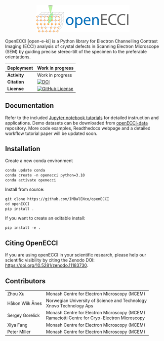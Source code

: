 <div align="center">
  <a href="https://github.com/IMBalENce/openECCI">
    <img width="60%" src="./images/logo/banner.png">
  </a>
</div>
<br>
OpenECCI [open-e-ki] is a Python library for Electron Channelling Contrast Imaging (ECCI) analysis of crystal defects in Scanning Electron Microscope (SEM) by guiding precise stereo-tilt of the specimen to the preferable orientations. 

| Deployment    | Work in progress | 
| :- | :- |
| **Activity**      | Work in progress |
| **Citation**      | [![DOI](https://zenodo.org/badge/799454158.svg)](https://zenodo.org/doi/10.5281/zenodo.11183729) |
| **License**       | [![GitHub License](https://img.shields.io/github/license/IMBalENce/openECCI)](https://opensource.org/licenses/GPL-3.0) |

## Documentation

Refer to the included [Jupyter notebook tutorials](https://github.com/IMBalENce/openECCI/tree/main/tutorials) for detailed instruction and applications. Demo datasets can be downloaded from [openECCI-data](https://github.com/IMBalENce/openECCI-data) repository. More code examples, Readthedocs webpage and a detailed workflow tutorial paper will be updated soon.

## Installation

Create a new conda environment
```
conda update conda
conda create -n openecci python=3.10 
conda activate openecci
``` 
Install from source:
```
git clone https://github.com/IMBalENce/openECCI
cd openECCI
pip install .
```
If you want to create an editable install:
```
pip install -e .
```

## Citing OpenECCI

If you are using openECCI in your scientific research, please help our scientific
visibility by citing the Zenodo DOI: https://doi.org/10.5281/zenodo.11183730.

## Contributors
| | |
| :- | :- |
|Zhou Xu |  Monash Centre for Electron Microscopy (MCEM) |
| Håkon Wiik Ånes | Norwegian University of Science and Technology <br> Xnovo Technology Aps |
| Sergey Gorelick | Monash Centre for Electron Microscopy (MCEM) <br>  Ramaciotti Centre for Cryo-Electron Microscopy |
| Xiya Fang | Monash Centre for Electron Microscopy (MCEM) |
| Peter Miller | Monash Centre for Electron Microscopy (MCEM) |
